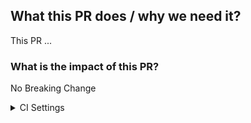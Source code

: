 <!--  Thanks for sending a pull request! -->

## What this PR does / why we need it?

This PR ...

### What is the impact of this PR?

No Breaking Change

<!--
**Special notes for your reviewer**:
NIL

**PR relation**:
- Ref #

**Which issue(s) this PR fixes**:
You could link a pull request to an issue by using a supported keyword in the pull request's description or in a commit message.

- Usage: `Fixes #<issue number>`, or `Fixes (paste link of issue)`.
  see [Linking a pull request to an issue using a keyword](https://docs.github.com/en/issues/tracking-your-work-with-issues/linking-a-pull-request-to-an-issue#linking-a-pull-request-to-an-issue-using-a-keyword) or [Manually linking a pull request to an issue using the pull request sidebar](https://docs.github.com/en/issues/tracking-your-work-with-issues/linking-a-pull-request-to-an-issue#manually-linking-a-pull-request-or-branch-to-an-issue-using-the-issue-sidebar)

-->

<details><summary>CI Settings</summary><br/>

<!--  Have I run `make ci`? -->
### **CI Usage**

**Tip**: Check the CI you want to run below, and then comment `/run-ci`.

**CI Switch**

- [ ] Cargo Clippy
- [ ] Coverage Test
- [ ] E2E Tests
- [ ] Code Format
- [ ] Unit Tests
- [ ] Web3 Compatible Tests
- [ ] OCT 1-5 And 12-15
- [ ] OCT 6-10
- [ ] OCT 11
- [ ] OCT 16-19
- [ ] v3 Core Tests

### **CI Description**

| CI Name                                   | Description                                                               |
| ----------------------------------------- | ------------------------------------------------------------------------- |
| *Chaos CI*                                | Test the liveness and robustness of Axon under terrible network condition |
| *Cargo Clippy*                            | Run `cargo clippy --all --all-targets --all-features`                     |
| *Coverage Test*                           | Get the unit test coverage report                                         |
| *E2E Test*                                | Run end-to-end test to check interfaces                                   |
| *Code Format*                             | Run `cargo +nightly fmt --all -- --check` and `cargo sort -gwc`           |
| *Web3 Compatible Test*                    | Test the Web3 compatibility of Axon                                       |
| *v3 Core Test*                            | Run the compatibility tests provided by Uniswap V3                        |
| *OCT 1-5 \| 6-10 \| 11 \| 12-15 \| 16-19* | Run the compatibility tests provided by OpenZeppelin                      |

<!--
#### Deprecated CIs
- [ ] Chaos CI
-->
</details>